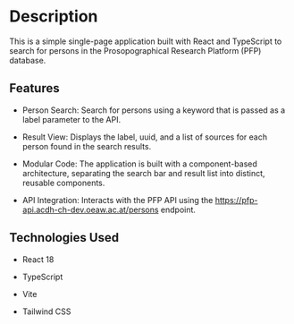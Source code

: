 # Description

This is a simple single-page application built with React and TypeScript to search for persons in the Prosopographical Research Platform (PFP) database.


## Features

- Person Search: Search for persons using a keyword that is passed as a label parameter to the API.

- Result View: Displays the label, uuid, and a list of sources for each person found in the search results.

- Modular Code: The application is built with a component-based architecture, separating the search bar and result list into distinct, reusable components.

- API Integration: Interacts with the PFP API using the https://pfp-api.acdh-ch-dev.oeaw.ac.at/persons endpoint.

## Technologies Used

- React 18

- TypeScript

- Vite

- Tailwind CSS
